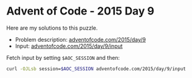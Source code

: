 # Advent of Code - 2015 Day 9
Here are my solutions to this puzzle.

* Problem description: [adventofcode.com/2015/day/9](https://adventofcode.com/2015/day/9)
* Input: [adventofcode.com/2015/day/9/input](https://adventofcode.com/2015/day/9/input)

Fetch input by setting `$AOC_SESSION` and then:
```bash
curl -OJLsb session=$AOC_SESSION adventofcode.com/2015/day/9/input
```
